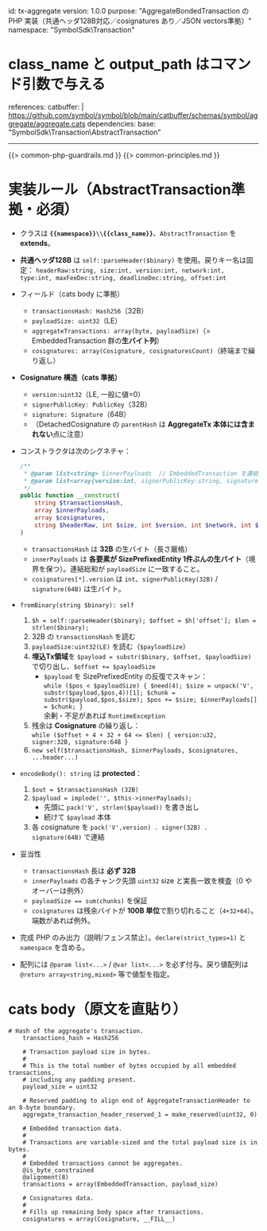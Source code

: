 id: tx-aggregate
version: 1.0.0
purpose: "AggregateBondedTransaction の PHP 実装（共通ヘッダ128B対応／cosignatures あり／JSON vectors準拠）"
namespace: "SymbolSdk\\Transaction"
# class_name と output_path はコマンド引数で与える
references:
  catbuffer: |
    https://github.com/symbol/symbol/blob/main/catbuffer/schemas/symbol/aggregate/aggregate.cats
dependencies:
  base: "SymbolSdk\\Transaction\\AbstractTransaction"

---
{{> common-php-guardrails.md }}
{{> common-principles.md }}

# 実装ルール（AbstractTransaction準拠・必須）
- クラスは **`{{namespace}}\\{{class_name}}`**、`AbstractTransaction` を **extends**。
- **共通ヘッダ128B** は `self::parseHeader($binary)` を使用。戻りキー名は固定：
  `headerRaw:string, size:int, version:int, network:int, type:int, maxFeeDec:string, deadlineDec:string, offset:int`

- フィールド（cats body に準拠）
  - `transactionsHash: Hash256`（32B）
  - `payloadSize: uint32`（LE）
  - `aggregateTransactions: array(byte, payloadSize)`（= EmbeddedTransaction 群の**生バイト列**）
  - `cosignatures: array(Cosignature, cosignaturesCount)`（終端まで繰り返し）

- **Cosignature 構造（cats 準拠）**
  - `version:uint32`（LE, 一般に値=0）
  - `signerPublicKey: PublicKey`（32B）
  - `signature: Signature`（64B）
  - （DetachedCosignature の `parentHash` は **AggregateTx 本体には含まれない**点に注意）

- コンストラクタは次のシグネチャ：
  ```php
  /**
   * @param list<string> $innerPayloads  // EmbeddedTransaction を連結した raw チャンク（SizePrefixedEntity 境界で分割済）
   * @param list<array{version:int, signerPublicKey:string, signature:string}> $cosignatures // 各バイト列はそのまま保持
   */
  public function __construct(
      string $transactionsHash,
      array $innerPayloads,
      array $cosignatures,
      string $headerRaw, int $size, int $version, int $network, int $type, string $maxFeeDec, string $deadlineDec
  )
  ```
  - `transactionsHash` は **32B** の生バイト（長さ厳格）
  - `innerPayloads` は **各要素が SizePrefixedEntity 1件ぶんの生バイト**（境界を保つ）。連結総和が `payloadSize` に一致すること。
  - `cosignatures[*].version` は `int`、`signerPublicKey(32B)` / `signature(64B)` は生バイト。

- `fromBinary(string $binary): self`
  1) `$h = self::parseHeader($binary); $offset = $h['offset']; $len = strlen($binary);`
  2) 32B の `transactionsHash` を読む
  3) `payloadSize:uint32(LE)` を読む（`$payloadSize`）
  4) **埋込Tx領域**を `$payload = substr($binary, $offset, $payloadSize)` で切り出し、`$offset += $payloadSize`
     - `$payload` を SizePrefixedEntity の反復でスキャン：  
       `while ($pos < $payloadSize) { $need(4); $size = unpack('V', substr($payload,$pos,4))[1]; $chunk = substr($payload,$pos,$size); $pos += $size; $innerPayloads[] = $chunk; }`  
       余剰・不足があれば `RuntimeException`
  5) 残余は **Cosignature** の繰り返し：  
     `while ($offset + 4 + 32 + 64 <= $len) { version:u32, signer:32B, signature:64B }`
  6) `new self($transactionsHash, $innerPayloads, $cosignatures, ...header...)`

- `encodeBody(): string` は **protected**：
  1) `$out = $transactionsHash (32B)`  
  2) `$payload = implode('', $this->innerPayloads);`  
     - 先頭に `pack('V', strlen($payload))` を書き出し  
     - 続けて `$payload` 本体  
  3) 各 cosignature を `pack('V',version) . signer(32B) . signature(64B)` で連結

- 妥当性
  - `transactionsHash` 長は **必ず 32B**
  - `innerPayloads` の各チャンク先頭 `uint32` size と実長一致を検査（0 やオーバーは例外）
  - `payloadSize == sum(chunks)` を保証
  - `cosignatures` は残余バイトが **100B 単位**で割り切れること（`4+32+64`）。端数があれば例外。

- 完成 PHP のみ出力（説明/フェンス禁止）。`declare(strict_types=1)` と `namespace` を含める。
- 配列には `@param list<...>` / `@var list<...>` を必ず付与。戻り値配列は `@return array<string,mixed>` 等で値型を指定。

# cats body（原文を直貼り）
```cats
# Hash of the aggregate's transaction.
	transactions_hash = Hash256

	# Transaction payload size in bytes.
	#
	# This is the total number of bytes occupied by all embedded transactions,
	# including any padding present.
	payload_size = uint32

	# Reserved padding to align end of AggregateTransactionHeader to an 8-byte boundary.
	aggregate_transaction_header_reserved_1 = make_reserved(uint32, 0)

	# Embedded transaction data.
	#
	# Transactions are variable-sized and the total payload size is in bytes.
	#
	# Embedded transactions cannot be aggregates.
	@is_byte_constrained
	@alignment(8)
	transactions = array(EmbeddedTransaction, payload_size)

	# Cosignatures data.
	#
	# Fills up remaining body space after transactions.
	cosignatures = array(Cosignature, __FILL__)
```
